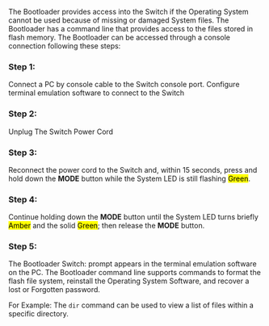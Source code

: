 The Bootloader provides access into the Switch if the Operating System cannot be used because of missing or damaged System files. The Bootloader has a command line that provides access to the files stored in flash memory. The Bootloader can be accessed through a console connection following these steps:

### Step 1:
Connect a PC by console cable to the Switch console port.
Configure terminal emulation software to connect to the Switch

### Step 2:
Unplug The Switch Power Cord

### Step 3:
Reconnect the power cord to the Switch and, within 15 seconds, press and hold down the **MODE** button while the System LED is still flashing <mark class="hltr-green">Green</mark>.

### Step 4:
Continue holding down the **MODE** button until the System LED turns briefly <mark class="hltr-orange">Amber</mark> and the solid <mark class="hltr-green">Green</mark>; then release the **MODE** button.

### Step 5:
The Bootloader Switch: prompt appears in the terminal emulation software on the PC.
The Bootloader command line supports commands to format the flash file system, reinstall the Operating System Software, and recover a lost or Forgotten password.

For Example: The `dir` command can be used to view a list of files within a specific directory.

